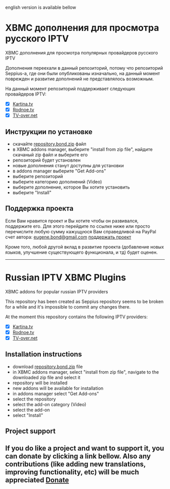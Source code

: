 english version is available bellow

XBMC дополнения для просмотра русского IPTV
============

XBMC дополнения для просмотра популярных провайдеров русского IPTV

Дополнения переехали в данный репозиторий, потому что репозиторий Seppius-а, где они были опубликованы изначально, на данный момент поврежден и развитие дополнений не представлялось возможным.

На данный момент репозиторий поддерживает следующих провайдеров IPTV:
- [x] [Kartina.tv](http://kartina.tv)
- [x] [Rodnoe.tv](http://rodnoe.tv)
- [x] [TV-over.net](http://tv-over.net)

Инструкции по установке
-------------
- скачайте [repository.bond.zip](https://github.com/Eugene-Bond/xmbc-plugins/raw/master/repository.bond.zip) файл
- в XBMC addons manager, выберите "install from zip file", найдите скачаный zip файл и выберите его
- репозиторий будет установлен
- новые дополнения станут доступны для установки
- в addons manager выберите "Get Add-ons"
- выберите репозиторий
- выберите категорию дополнений (Video)
- выберите дополнение, которое Вы хотите установить
- выберите "Install"
 
Поддержка проекта
-------------
Если Вам нравится проект и Вы хотите чтобы он развивался, поддержите его. Для этого перейдите по ссылке ниже или просто перечислите любую сумму кажущуюся Вам справедливой на PayPal счет автора: eugene.bond@gmail.com
[поддержать проект](https://www.paypal.com/cgi-bin/webscr?cmd=_donations&business=eugene%2ebond%40gmail%2ecom&lc=GB&item_name=Eugene%20Bond&amount=15%2e00&currency_code=EUR&no_note=0&bn=PP%2dDonationsBF%3abtn_donate_SM%2egif%3aNonHostedGuest)

Кроме того, любой другой вклад в развитие проекта (добавление новых языков, улучшение существующего функционала, и тд) будет оценен. 



----------------



Russian IPTV XBMC Plugins
============

XBMC addons for popular russian IPTV providers

This repository has been created as Seppius repository seems to be broken for a while and it's impossible to commit any changes there.

At the moment this repository contains the following IPTV providers:
- [x] [Kartina.tv](http://kartina.tv)
- [x] [Rodnoe.tv](http://rodnoe.tv)
- [x] [TV-over.net](http://tv-over.net)

Installation instructions
-------------
- download [repository.bond.zip](https://github.com/Eugene-Bond/xmbc-plugins/raw/master/repository.bond.zip) file
- in XBMC addons manager, select "install from zip file", navigate to the downloaded zip file and select it
- repository will be installed
- new addons will be available for installation
- in addons manager select "Get Add-ons"
- select the repository
- select the add-on category (Video)
- select the add-on
- select "Install"


Project support
-------------
If you do like a project and want to support it, you can donate by clicking a link bellow. Also any contributions (like adding new translations, improving functionality, etc) will be much appreciated
[Donate](https://www.paypal.com/cgi-bin/webscr?cmd=_donations&business=eugene%2ebond%40gmail%2ecom&lc=GB&item_name=Eugene%20Bond&amount=15%2e00&currency_code=EUR&no_note=0&bn=PP%2dDonationsBF%3abtn_donate_SM%2egif%3aNonHostedGuest)
--------

